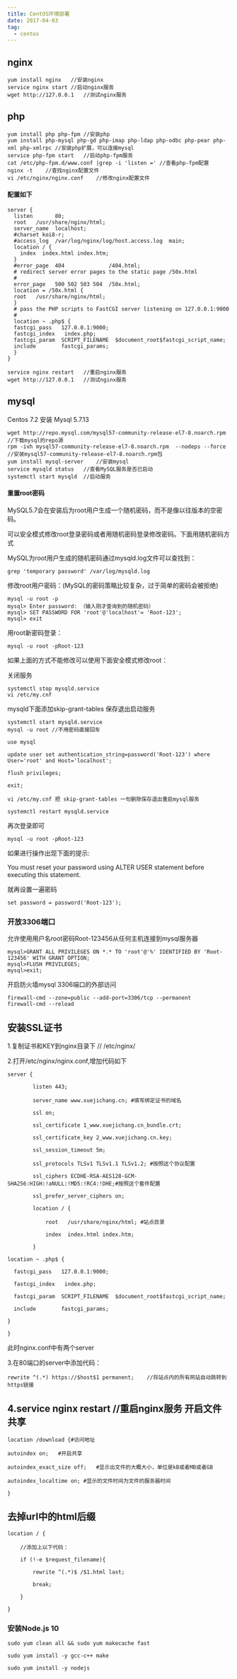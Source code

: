 ```yaml
---
title: CentOS环境部署
date: 2017-04-03
tag:
  - centos
---
```


nginx
------------
```
yum install nginx	//安装nginx
service nginx start	//启动nginx服务
wget http://127.0.0.1	//测试nginx服务
```

php 
------------
```
yum install php php-fpm	//安装php
yum install php-mysql php-gd php-imap php-ldap php-odbc php-pear php-xml php-xmlrpc	//安装php扩展，可以连接mysql
service php-fpm start	//启动php-fpm服务
cat /etc/php-fpm.d/www.conf |grep -i 'listen ='	//查看php-fpm配置
nginx -t	//查找nginx配置文件
vi /etc/nginx/nginx.conf	//修改nginx配置文件
```
#### 配置如下
```
server {
  listen       80;
  root   /usr/share/nginx/html;
  server_name  localhost;
  #charset koi8-r;
  #access_log  /var/log/nginx/log/host.access.log  main;
  location / {
  	index  index.html index.htm;
  }
  #error_page  404              /404.html;
  # redirect server error pages to the static page /50x.html
  #
  error_page   500 502 503 504  /50x.html;
  location = /50x.html {
  root   /usr/share/nginx/html;
  }
  # pass the PHP scripts to FastCGI server listening on 127.0.0.1:9000
  #
  location ~ .php$ {
  fastcgi_pass   127.0.0.1:9000;
  fastcgi_index   index.php;
  fastcgi_param  SCRIPT_FILENAME  $document_root$fastcgi_script_name;
  include        fastcgi_params;
  }
}
```
```
service nginx restart	//重启nginx服务
wget http://127.0.0.1	//测试nginx服务
```
mysql 
------------
Centos 7.2 安装 Mysql 5.7.13
```
wget http://repo.mysql.com/mysql57-community-release-el7-8.noarch.rpm	//下载mysql的repo源
rpm -ivh mysql57-community-release-el7-8.noarch.rpm  --nodeps --force	//安装mysql57-community-release-el7-8.noarch.rpm包
yum install mysql-server	//安装mysql
service mysqld status	//查看MySQL服务是否已启动
systemctl start mysqld	//启动服务
```
#### 重置root密码
MySQL5.7会在安装后为root用户生成一个随机密码，而不是像以往版本的空密码。 

可以安全模式修改root登录密码或者用随机密码登录修改密码。下面用随机密码方式

MySQL为root用户生成的随机密码通过mysqld.log文件可以查找到：
```
grep 'temporary password' /var/log/mysqld.log
```
修改root用户密码：(MySQL的密码策略比较复杂，过于简单的密码会被拒绝)
```
mysql -u root -p
mysql> Enter password: （输入刚才查询到的随机密码）
mysql> SET PASSWORD FOR 'root'@'localhost'= 'Root-123';
mysql> exit
```
用root新密码登录：
```
mysql -u root -pRoot-123
```
如果上面的方式不能修改可以使用下面安全模式修改root：

关闭服务
```
systemctl stop mysqld.service
vi /etc/my.cnf
```
mysqld下面添加skip-grant-tables 保存退出启动服务
```
systemctl start mysqld.service
mysql -u root //不用密码直接回车

use mysql

update user set authentication_string=password('Root-123') where User='root' and Host='localhost';

flush privileges;

exit;

vi /etc/my.cnf 把 skip-grant-tables 一句删除保存退出重启mysql服务 

systemctl restart mysqld.service
```
再次登录即可
```
mysql -u root -pRoot-123
```
如果进行操作出现下面的提示:

You must reset your password using ALTER USER statement before executing this statement.

就再设置一遍密码
```
set password = password('Root-123');
```
### 开放3306端口
允许使用用户名root密码Root-123456从任何主机连接到mysql服务器
```
mysql>GRANT ALL PRIVILEGES ON *.* TO 'root'@'%' IDENTIFIED BY 'Root-123456' WITH GRANT OPTION;
mysql>FLUSH PRIVILEGES;
mysql>exit;
```
开启防火墙mysql 3306端口的外部访问
```
firewall-cmd --zone=public --add-port=3306/tcp --permanent
firewall-cmd --reload
```
安装SSL证书
------------
1.复制证书和KEY到nginx目录下	// /etc/nginx/

2.打开/etc/nginx/nginx.conf,增加代码如下
```
server {

        listen 443;

        server_name www.xuejichang.cn; #填写绑定证书的域名

        ssl on;

        ssl_certificate 1_www.xuejichang.cn_bundle.crt;

        ssl_certificate_key 2_www.xuejichang.cn.key;

        ssl_session_timeout 5m;

        ssl_protocols TLSv1 TLSv1.1 TLSv1.2; #按照这个协议配置

        ssl_ciphers ECDHE-RSA-AES128-GCM-SHA256:HIGH:!aNULL:!MD5:!RC4:!DHE;#按照这个套件配置

        ssl_prefer_server_ciphers on;

        location / {

            root   /usr/share/nginx/html; #站点目录

            index  index.html index.htm;

        }

location ~ .php$ {

  fastcgi_pass   127.0.0.1:9000;

  fastcgi_index   index.php;

  fastcgi_param  SCRIPT_FILENAME  $document_root$fastcgi_script_name;

  include        fastcgi_params;

}

}
```
此时nginx.conf中有两个server

3.在80端口的server中添加代码：
```
rewrite ^(.*) https://$host$1 permanent;	//将站点内的所有网站自动跳转到https链接
```
4.service nginx restart	//重启nginx服务
开启文件共享
------------
```
location /download {#访问地址

autoindex on;   #开启共享

autoindex_exact_size off;	#显示出文件的大概大小，单位是kB或者MB或者GB

autoindex_localtime on;	#显示的文件时间为文件的服务器时间

}
```
去掉url中的html后缀
------------
```
location / {

    //添加上以下代码：

    if (!-e $request_filename){

        rewrite ^(.*)$ /$1.html last;

        break;

    }

}
```

### 安装Node.js 10
```
sudo yum clean all && sudo yum makecache fast

sudo yum install -y gcc-c++ make

sudo yum install -y nodejs
```